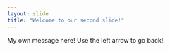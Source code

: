 ```yaml
---
layout: slide
title: "Welcome to our second slide!"
---
```

My own message here!
Use the left arrow to go back!
